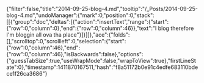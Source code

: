 {"filter":false,"title":"2014-09-25-blog-4.md","tooltip":"/_Posts/2014-09-25-blog-4.md","undoManager":{"mark":0,"position":0,"stack":[[{"group":"doc","deltas":[{"action":"insertText","range":{"start":{"row":0,"column":0},"end":{"row":0,"column":46}},"text":"I blog therefore I'm bloggin all ova tha place"}]}]]},"ace":{"folds":[],"scrolltop":0,"scrollleft":0,"selection":{"start":{"row":0,"column":46},"end":{"row":0,"column":46},"isBackwards":false},"options":{"guessTabSize":true,"useWrapMode":false,"wrapToView":true},"firstLineState":0},"timestamp":1411870167511,"hash":"f8a51172b0e91c4edfe683110bdece1f26ca3686"}